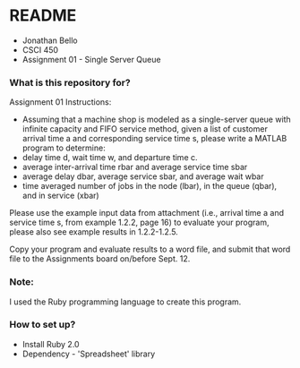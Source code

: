# README #
* Jonathan Bello
* CSCI 450
* Assignment 01 - Single Server Queue 

### What is this repository for? ###
Assignment 01 Instructions:
* Assuming that a machine shop is modeled as a single-server queue with infinite capacity and FIFO service method, given a list of customer arrival time a and corresponding service time s, please write a MATLAB program to determine:
*  delay time d, wait time w, and departure time c.
*  average inter-arrival time rbar and average service time sbar
*  average delay dbar, average service sbar, and average wait wbar
*  time averaged number of jobs in the node (lbar), in the queue (qbar), and in service (xbar)

Please use the example input data from attachment (i.e., arrival time a and service time s, from example 1.2.2,  page 16) to evaluate your program, please also see example results in 1.2.2-1.2.5.
  
Copy your program and evaluate results to a word file, and submit that word file to the Assignments board on/before Sept. 12.

### Note:
I used the Ruby programming language to create this program.

### How to set up? ###

* Install Ruby 2.0
* Dependency - 'Spreadsheet' library